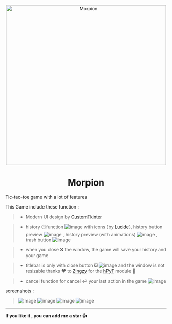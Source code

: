 <p align="center">
  <img alt="Morpion" src="https://github.com/user-attachments/assets/59fd4add-98e0-4324-ab3f-b1e04ebe4f8a" width="500px" />
  <h1 align="center">Morpion</h1>
</p>

Tic-tac-toe game with a lot of features

This Game include these function : 

> - Modern UI design by [CustomTkinter](https://github.com/TomSchimansky/CustomTkinter)

> - history 🕒function ![image](https://github.com/user-attachments/assets/5f69c6ef-cb42-464a-b792-072252b5b184) with icons (by [Lucide](https://lucide.dev/)), history button preview ![image](https://github.com/user-attachments/assets/d50cb36a-cf18-4b7f-ac30-946113cf4797)
 , history preview (with animations) ![image](https://github.com/user-attachments/assets/16cee8ba-b3d1-4cb3-aac4-2b48a89bdddb) , trash button ![image](https://github.com/user-attachments/assets/ba300366-d0d7-40db-8a93-f6d4623eb763)

> - when you close ❌ the window, the game will save your history and your game

> - titlebar is only with close button ❎ ![image](https://github.com/user-attachments/assets/bc0b2e5d-016d-4015-8502-b8e4f1ff3da8)  and the window is not resizable thanks ❤️ to [Zingzy](https://github.com/Zingzy) for the [hPyT](https://github.com/Zingzy/hPyT) module 🐍

> - cancel function for cancel ↩️ your last action in the game ![image](https://github.com/user-attachments/assets/4cb35d96-fbaa-4029-97da-b31fb78d6547)

screenshots : 

>![image](https://github.com/user-attachments/assets/2387f703-24fe-4946-9c20-4b45d02df289)
>![image](https://github.com/user-attachments/assets/c301d24a-fc68-410f-9bc9-488b4aab3ecc)
>![image](https://github.com/user-attachments/assets/06194267-d369-4f9d-9445-964871d4d0c9)
>![image](https://github.com/user-attachments/assets/0b14d61f-5f07-4754-ac5f-948001e974cd)

__________________________________________
**If you like it , you can add me a star 👍**
